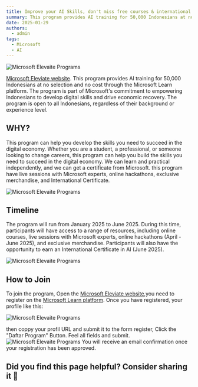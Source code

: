 ```yaml
---
title: Improve your AI Skills, don't miss free courses & international certifications from Microsoft
summary: This program provides AI training for 50,000 Indonesians at no selection and no cost through the Microsoft Learn platform.
date: 2025-01-29
authors:
  - admin
tags:
  - Microsoft
  - AI
---
```


![Microsoft Elevaite Programs](/images/elevaite.png)

[Microsoft Eleviate website](https://elevaite.id/dicoding?referral=Jyjpqd). This program provides AI training for 50,000 Indonesians at no selection and no cost through the Microsoft Learn platform. The program is part of Microsoft's commitment to empowering Indonesians to develop digital skills and drive economic recovery. The program is open to all Indonesians, regardless of their background or experience level.

## WHY?

This program can help you develop the skills you need to succeed in the digital economy. Whether you are a student, a professional, or someone looking to change careers, this program can help you build the skills you need to succeed in the digital economy. We can learn and practical independently, and we can get a certificate from Microsoft. this program have live sessions with Microsoft experts, online hackathons, exclusive merchandise, and International Certificate.

![Microsoft Elevaite Programs](/images/elevaite2.png)

## Timeline

The program will run from January 2025 to June 2025. During this time, participants will have access to a range of resources, including online courses, live sessions with Microsoft experts, online hackathons (April - June 2025), and exclusive merchandise. Participants will also have the opportunity to earn an International Certificate in AI (June 2025).

![Microsoft Elevaite Programs](/images/elevaite3.png)

## How to Join

To join the program, Open the [Microsoft Eleviate website](https://elevaite.id/dicoding?referral=Jyjpqd),you need to register on the [Microsoft Learn platform](https://learn.microsoft.com/en-us/). Once you have registered, your profile like this:

![Microsoft Elevaite Programs](/images/elevaite4.png)

then coppy your profil URL and submit it to the form register, Click the "Daftar Program" Button. Feel all fields and submit.
![Microsoft Elevaite Programs](/images/elevaite5.png)
You will receive an email confirmation once your registration has been approved.

## Did you find this page helpful? Consider sharing it 🙌

<script async="async" data-cfasync="false" src="//pl27028832.profitableratecpm.com/1f1beb23e7e213df45ff710a5ab07dab/invoke.js"></script>
<div id="container-1f1beb23e7e213df45ff710a5ab07dab"></div>
